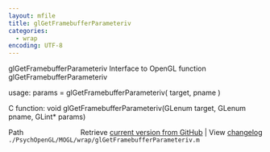 ```yaml
---
layout: mfile
title: glGetFramebufferParameteriv
categories:
  - wrap
encoding: UTF-8
---
```


glGetFramebufferParameteriv  Interface to OpenGL function glGetFramebufferParameteriv

usage:  params = glGetFramebufferParameteriv( target, pname )

C function:  void glGetFramebufferParameteriv(GLenum target, GLenum pname, GLint\* params)


<div class="code_header" style="text-align:right;">
  <span style="float:left;">Path&nbsp;&nbsp;</span> <span class="counter">Retrieve <a href=
  "https://raw.github.com/Psychtoolbox-3/Psychtoolbox-3/beta/./PsychOpenGL/MOGL/wrap/glGetFramebufferParameteriv.m">current version from GitHub</a> | View <a href=
  "https://github.com/Psychtoolbox-3/Psychtoolbox-3/commits/beta/./PsychOpenGL/MOGL/wrap/glGetFramebufferParameteriv.m">changelog</a></span>
</div>
<div class="code">
  <code>./PsychOpenGL/MOGL/wrap/glGetFramebufferParameteriv.m</code>
</div>
